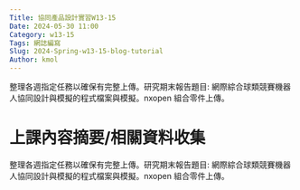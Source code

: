 ```yaml
---
Title: 協同產品設計實習W13-15
Date: 2024-05-30 11:00
Category: w13-15
Tags: 網誌編寫 
Slug: 2024-Spring-w13-15-blog-tutorial 
Author: kmol
---
```


整理各週指定任務以確保有完整上傳。研究期末報告題目: 網際綜合球類競賽機器人協同設計與模擬的程式檔案與模擬。nxopen 組合零件上傳。

<!-- PELICAN_END_SUMMARY -->

# 上課內容摘要/相關資料收集
整理各週指定任務以確保有完整上傳。研究期末報告題目: 網際綜合球類競賽機器人協同設計與模擬的程式檔案與模擬。nxopen 組合零件上傳。

